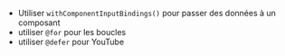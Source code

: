- Utiliser `withComponentInputBindings()` pour passer des données à un composant
- utiliser `@for` pour les boucles
- utiliser `@defer` pour YouTube
